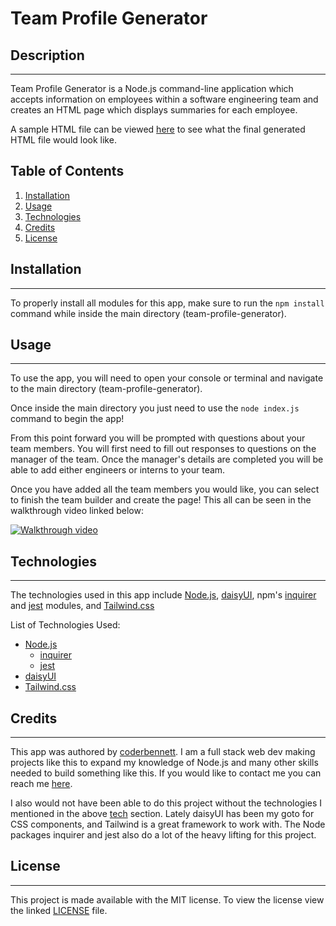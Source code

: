 # **Team Profile Generator**

## **Description**
---
Team Profile Generator is a Node.js command-line application which accepts information on employees within a software engineering team and creates an HTML page which displays summaries for each employee.

A sample HTML file can be viewed [here](https://coderbennett.github.io/team-profile-generator/) to see what the final generated HTML file would look like.

## **Table of Contents**
1. [Installation](#installation)
2. [Usage](#usage)
3. [Technologies](#technologies)
4. [Credits](#credits)
4. [License](#license)

## **Installation**
---
To properly install all modules for this app, make sure to run the `npm install` command while inside the main directory (team-profile-generator).

## **Usage**
---
To use the app, you will need to open your console or terminal and navigate to the main directory (team-profile-generator).

Once inside the main directory you just need to use the `node index.js` command to begin the app!

From this point forward you will be prompted with questions about your team members. You will first need to fill out responses to questions on the manager of the team. Once the manager's details are completed you will be able to add either engineers or interns to your team.

Once you have added all the team members you would like, you can select to finish the team builder and create the page! This all can be seen in the walkthrough video linked below:

[![Walkthrough video](https://img.youtube.com/vi/Xbw5dLyOjM0/0.jpg)](https://www.youtube.com/watch?v=Xbw5dLyOjM0)

## **Technologies**
---
The technologies used in this app include [Node.js](https://nodejs.org/en/), [daisyUI](https://daisyui.com/docs/install/), npm's [inquirer](https://www.npmjs.com/package/inquirer) and [jest](https://www.npmjs.com/package/jest) modules, and [Tailwind.css](https://tailwindcss.com/docs/installation)

List of Technologies Used:

* [Node.js](https://nodejs.org/en/)
    * [inquirer](https://www.npmjs.com/package/inquirer)
    * [jest](https://www.npmjs.com/package/jest)
* [daisyUI](https://daisyui.com/docs/install/)
* [Tailwind.css](https://tailwindcss.com/docs/installation)

## **Credits**
---
This app was authored by [coderbennett](https://github.com/coderbennett). I am a full stack web dev making projects like this to expand my knowledge of Node.js and many other skills needed to build something like this. If you would like to contact me you can reach me [here](mailto:coderbennett1@gmail.com).

I also would not have been able to do this project without the technologies I mentioned in the above [tech](#technologies) section. Lately daisyUI has been my goto for CSS components, and Tailwind is a great framework to work with. The Node packages inquirer and jest also do a lot of the heavy lifting for this project.

## **License**
---
This project is made available with the MIT license. To view the license view the linked [LICENSE](LICENSE.txt) file.